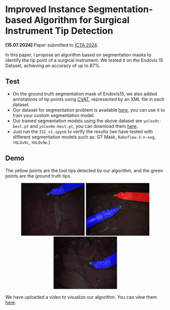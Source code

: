 # Improved Instance Segmentation-based Algorithm for Surgical Instrument Tip Detection
**[15.07.2024]** Paper submitted to [ICTA 2024](https://icta.hvu.edu.vn/). 

In this paper, I propose an algorithm based on segmentation masks to identify the tip point of a surgical instrument. We tested it on the Endovis 15 Dataset, achieving an accuracy of up to 87%.  

## Test
+ On the ground truth segmentation mask of Endovis15, we also added annotations of tip points using [CVAT](https://app.cvat.ai), represented by an XML file in each dataset.
+ Our dataset for segmentation problem is available [here](https://universe.roboflow.com/sugical-tool/sugical-tool-iszjm), you can use it to train your custom segmentation model.
+ Our trained segmentation models using the above dataset are `yolov9c-best.pt` and `yolov9e-best.pt`, you can download them [here](https://drive.google.com/drive/folders/1Z4_0maMJJLh1L1aYqa0nqFyKHb5ce_kB?usp=drive_link).
+ Just run the `ISI_v1.ipynb` to verify the results (we have tested with different segmentation models such as: GT Mask, `Roboflow-3-n-seg`, `YOLOv9c`, `YOLOv9e`.)  
## Demo
The yellow points are the tool tips detected by our algorithm, and the green points are the ground truth tips.
<p align="center">
  <img src="fig3.png" alt="Image 1" width="200"/>
  <img src="fig4.png" alt="Image 2" width="200"/>
  <img src="fig5.png" alt="Image 3" width="200"/>
</p>

We have uploaded a video to visualize our algorithm. You can view them [here](https://www.youtube.com/watch?v=RViEv6ap-dI).

